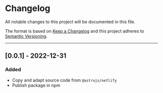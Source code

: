 # Changelog

All notable changes to this project will be documented in this file.

The format is based on [Keep a Changelog](http://keepachangelog.com/en/1.0.0/)
and this project adheres to [Semantic Versioning](http://semver.org/spec/v2.0.0.html).

---

## [0.0.1] - 2022-12-31

### Added
- Copy and adapt source code from `@astrojs/netlify`
- Publish package in npm